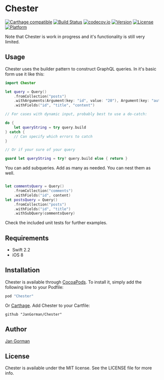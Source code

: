 # Chester

[![Carthage compatible](https://img.shields.io/badge/Carthage-compatible-4BC51D.svg?style=flat)](https://github.com/Carthage/Carthage)
[![Build Status](https://travis-ci.org/JanGorman/Chester.svg?branch=master&style=flat)](https://travis-ci.org/JanGorman/Chester)
[![codecov.io](https://codecov.io/github/JanGorman/Chester/coverage.svg?branch=master)](https://codecov.io/github/JanGorman/Chester?branch=master)
[![Version](https://img.shields.io/cocoapods/v/Chester.svg?style=flat)](http://cocoapods.org/pods/Chester)
[![License](https://img.shields.io/cocoapods/l/Chester.svg?style=flat)](http://cocoapods.org/pods/Chester)
[![Platform](https://img.shields.io/cocoapods/p/Chester.svg?style=flat)](http://cocoapods.org/pods/Chester)

Note that Chester is work in progress and it's functionality is still very limited.

## Usage

Chester uses the builder pattern to construct GraphQL queries. In it's basic form use it like this:
```swift
import Chester

let query = Query()
	.fromCollection("posts")
	.withArguments(Argument(key: "id", value: "20"), Argument(key: "author", value: "Chester"))
	.withFields("id", "title", "content")

// For cases with dynamic input, probably best to use a do-catch:

do {
	let queryString = try query.build
} catch {
	// Can specify which errors to catch
}

// Or if your sure of your query

guard let queryString = try? query.build else { return }

```

You can add subqueries. Add as many as needed. You can nest them as well.
```swift

let commentsQuery = Query()
	.fromCollection("comments")
	.withFields("id", content)
let postsQuery = Query()
	.fromCollection("posts")
	.withFields("id", "title")
	.withSubQuery(commentsQuery)

```


Check the included unit tests for further examples.

## Requirements

* Swift 2.2
* iOS 8

## Installation

Chester is available through [CocoaPods](http://cocoapods.org). To install
it, simply add the following line to your Podfile:

```ruby
pod "Chester"
```

Or [Carthage](https://github.com/Carthage/Carthage). Add Chester to your Cartfile:

```
github "JanGorman/Chester"
```

## Author

[Jan Gorman](https://twitter.com/JanGorman)

## License

Chester is available under the MIT license. See the LICENSE file for more info.
